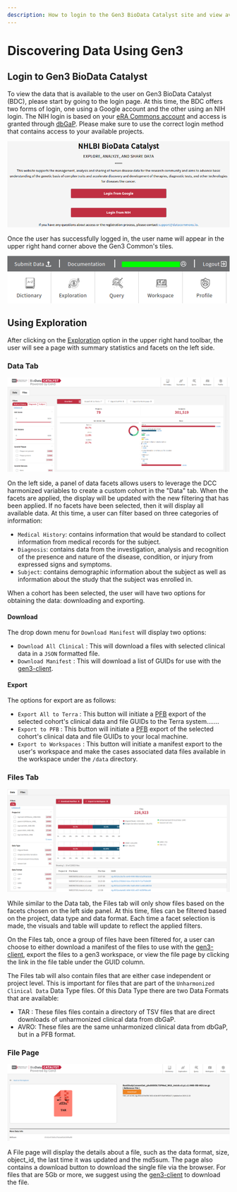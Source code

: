 ```yaml
---
description: How to login to the Gen3 BioData Catalyst site and view available data.
---
```


# Discovering Data Using Gen3

## Login to Gen3 BioData Catalyst

To view the data that is available to the user on Gen3 BioData Catalyst \(BDC\), please start by going to the login page. At this time, the BDC offers two forms of login, one using a Google account and the other using an NIH login. The NIH login is based on your [eRA Commons account](https://public.era.nih.gov/commons/public/login.do) and access is granted through [dbGaP](https://dbgap.ncbi.nlm.nih.gov/aa/wga.cgi). Please make sure to use the correct login method that contains access to your available projects.

![Login page for BDC.](../.gitbook/assets/image.png)

Once the user has successfully logged in, the user name will appear in the upper right hand corner above the Gen3 Common's tiles.

![The user name will appear where the green rectangle is placed.](../.gitbook/assets/screenshot_2020-01-10-https-internalstaging-datastage-io.png)

## Using Exploration

After clicking on the [Exploration](https://internalstaging.datastage.io/explorer) option in the upper right hand toolbar, the user will see a page with summary statistics and facets on the left side.

### Data Tab

![Place holder, please remove before Go Live.](../.gitbook/assets/image%20%283%29.png)

On the left side, a panel of data facets allows users to leverage the DCC harmonized variables to create a custom cohort in the "Data" tab. When the facets are applied, the display will be updated with the new filtering that has been applied. If no facets have been selected, then it will display all available data. At this time, a user can filter based on three categories of information:

* `Medical History`: contains information that would be standard to collect information from medical records for the subject.
* `Diagnosis`: contains data from the investigation, analysis and recognition of the presence and nature of the disease, condition, or injury from expressed signs and symptoms.
* `Subject`: contains demographic information about the subject as well as information about the study that the subject was enrolled in.

When a cohort has been selected, the user will have two options for obtaining the data: downloading and exporting.

#### Download

The drop down menu for `Download Manifest` will display two options:

* `Download All Clinical` : This will download a files with selected clinical data in a `JSON` formatted file.
* `Download Manifest` : This will download a list of GUIDs for use with the [gen3-client](https://gen3.org/resources/user/gen3-client/).

#### Export

The options for export are as follows:

* `Export All to Terra` :  This button will initiate a [PFB](https://github.com/uc-cdis/pypfb) export of the selected cohort's clinical data and file GUIDs to the Terra system.......
* `Export to PFB` : This button will initiate a [PFB](https://github.com/uc-cdis/pypfb) export of the selected cohort's clinical data and file GUIDs to your local machine.
* `Export to Workspaces` : This button will initiate a manifest export to the user's workspace and make the cases associated data files available in the workspace under the `/data` directory.

### Files Tab

![The Files Tab page.](../.gitbook/assets/image%20%281%29.png)

While similar to the Data tab, the Files tab will only show files based on the facets chosen on the left side panel. At this time, files can be filtered based on the project, data type and data format. Each time a facet selection is made, the visuals and table will update to reflect the applied filters.

On the Files tab, once a group of files have been filtered for, a user can choose to either download a manifest of the files to use with the [gen3-client](https://gen3.org/resources/user/gen3-client/), export the files to a gen3 workspace, or view the file page by clicking the link in the file table under the GUID column.

The Files tab will also contain files that are either case independent or project level. This is important for files that are part of the `Unharmonized Clinical Data` Data Type files. Of this Data Type there are two Data Formats that are available:

* TAR : These files files contain a directory of TSV files that are direct downloads of unharmonized clinical data from dbGaP.
* AVRO: These files are the same unharmonized clinical data from dbGaP, but in a PFB format.

### File Page

![An example File page.](../.gitbook/assets/image%20%282%29.png)

A File page will display the details about a file, such as the data format, size, object\_id, the last time it was updated and the md5sum. The page also contains a download button to download the single file via the browser. For files that are 5Gb or more, we suggest using the [gen3-client](https://gen3.org/resources/user/gen3-client/) to download the file.

